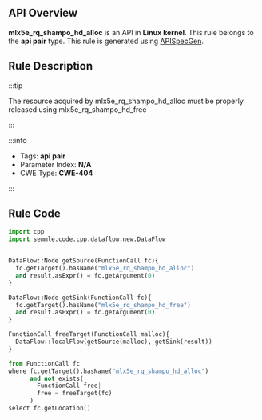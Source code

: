 ---
---


## API Overview
**mlx5e_rq_shampo_hd_alloc** is an API in **Linux kernel**. This rule belongs to the **api pair** type. This rule is generated using [APISpecGen](../../tools/APISpecGen).
## Rule Description

:::tip

The resource acquired by mlx5e_rq_shampo_hd_alloc must be properly released using mlx5e_rq_shampo_hd_free

:::

:::info

- Tags: **api pair**
- Parameter Index: **N/A**
- CWE Type: **CWE-404**

:::

## Rule Code
```python
import cpp
import semmle.code.cpp.dataflow.new.DataFlow


DataFlow::Node getSource(FunctionCall fc){
  fc.getTarget().hasName("mlx5e_rq_shampo_hd_alloc")
  and result.asExpr() = fc.getArgument(0)
}

DataFlow::Node getSink(FunctionCall fc){
  fc.getTarget().hasName("mlx5e_rq_shampo_hd_free")
  and result.asExpr() = fc.getArgument(0)
}

FunctionCall freeTarget(FunctionCall malloc){
  DataFlow::localFlow(getSource(malloc), getSink(result))
}

from FunctionCall fc
where fc.getTarget().hasName("mlx5e_rq_shampo_hd_alloc")
      and not exists(
        FunctionCall free| 
        free = freeTarget(fc)
      )
select fc.getLocation()

    
```
